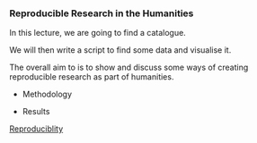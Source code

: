 ### Reproducible Research in the Humanities

In this lecture, we are going to find a catalogue. 

We will then write a script to find some data and visualise it. 

The overall aim to is to show and discuss some ways of creating reproducible research as part of humanities. 

*  Methodology

*  Results

[Reproduciblity](reproducible.md)
